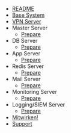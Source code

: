 - [README](README.md)
- [Base System](base.md)
- [VPN Server](vpn.md)
- Master Server
  - [Prepare](/master/prepare.md)
- DB Server
  - [Prepare](/db/prepare.md)
- App Server
  - [Prepare](app.md)
- Redis Server
  - [Prepare](/redis/prepare.md)
- Mail Server
  - [Prepare](/mail/prepare.md)
- Monitoring Server
  - [Prepare](/monitor/prepare.md)
- Logging/SIEM Server
  - [Prepare](/siem/prepare.md)
- [Mitwirken!](contribute.md)
- [Support](support.md)